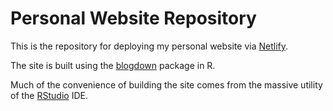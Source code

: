 # Personal Website Repository

This is the repository for deploying my personal website via [Netlify](https://netlify.com).

The site is built using the [blogdown](https://bookdown.org/yihui/blogdown/) package in R.

Much of the convenience of building the site comes from the massive utility of the [RStudio](https://rstudio.org) IDE.
